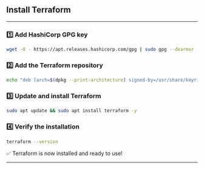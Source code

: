## Install Terraform
---

### 1️⃣ Add HashiCorp GPG key
```bash
wget -O - https://apt.releases.hashicorp.com/gpg | sudo gpg --dearmor -o /usr/share/keyrings/hashicorp-archive-keyring.gpg
```
### 2️⃣ Add the Terraform repository
```bash
echo "deb [arch=$(dpkg --print-architecture) signed-by=/usr/share/keyrings/hashicorp-archive-keyring.gpg] https://apt.releases.hashicorp.com $(lsb_release -cs) main" | sudo tee /etc/apt/sources.list.d/hashicorp.list
```
### 3️⃣ Update and install Terraform
```bash 
sudo apt update && sudo apt install terraform -y
```
### 4️⃣ Verify the installation
```bash 
terraform --version
```
✅ Terraform is now installed and ready to use!

---